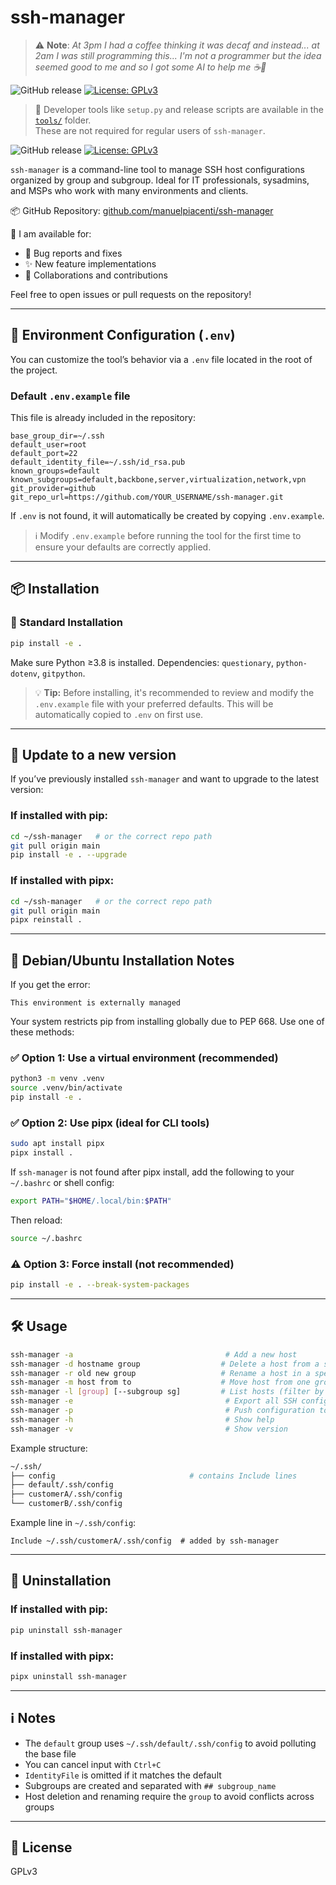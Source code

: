 # ssh-manager

> ⚠️ **Note**: *At 3pm I had a coffee thinking it was decaf and instead... at 2am I was still programming this... I'm not a programmer but the idea seemed good to me and so I got some AI to help me ☕🤖*


![GitHub release](https://img.shields.io/github/v/release/manuelpiacenti/ssh-manager?include_prereleases&label=Latest%20Version)
[![License: GPLv3](https://img.shields.io/badge/License-GPLv3-blue.svg)](https://www.gnu.org/licenses/gpl-3.0)

> 🔧 Developer tools like `setup.py` and release scripts are available in the [`tools/`](./tools) folder.  
> These are not required for regular users of `ssh-manager`.

![GitHub release](https://img.shields.io/github/v/release/manuelpiacenti/ssh-manager?include_prereleases&label=Latest%20Version)
[![License: GPLv3](https://img.shields.io/badge/License-GPLv3-blue.svg)](https://www.gnu.org/licenses/gpl-3.0)

`ssh-manager` is a command-line tool to manage SSH host configurations organized by group and subgroup. Ideal for IT professionals, sysadmins, and MSPs who work with many environments and clients.

📦 GitHub Repository: [github.com/manuelpiacenti/ssh-manager](https://github.com/manuelpiacenti/ssh-manager)

💬 I am available for:
- 🐛 Bug reports and fixes
- ✨ New feature implementations
- 🤝 Collaborations and contributions

Feel free to open issues or pull requests on the repository!

---

## 📁 Environment Configuration (`.env`)
You can customize the tool’s behavior via a `.env` file located in the root of the project.

### Default `.env.example` file
This file is already included in the repository:
```dotenv
base_group_dir=~/.ssh
default_user=root
default_port=22
default_identity_file=~/.ssh/id_rsa.pub
known_groups=default
known_subgroups=default,backbone,server,virtualization,network,vpn
git_provider=github
git_repo_url=https://github.com/YOUR_USERNAME/ssh-manager.git
```

If `.env` is not found, it will automatically be created by copying `.env.example`.

> ℹ️ Modify `.env.example` before running the tool for the first time to ensure your defaults are correctly applied.

---

## 📦 Installation

### 🔧 Standard Installation
```bash
pip install -e .
```
Make sure Python ≥3.8 is installed. Dependencies: `questionary`, `python-dotenv`, `gitpython`.

> 💡 **Tip:** Before installing, it's recommended to review and modify the `.env.example` file with your preferred defaults. This will be automatically copied to `.env` on first use.

---

## 🔄 Update to a new version
If you’ve previously installed `ssh-manager` and want to upgrade to the latest version:

### If installed with pip:
```bash
cd ~/ssh-manager   # or the correct repo path
git pull origin main
pip install -e . --upgrade
```

### If installed with pipx:
```bash
cd ~/ssh-manager   # or the correct repo path
git pull origin main
pipx reinstall .
```

---

## 🐧 Debian/Ubuntu Installation Notes
If you get the error:
```
This environment is externally managed
```
Your system restricts pip from installing globally due to PEP 668. Use one of these methods:

### ✅ Option 1: Use a virtual environment (recommended)
```bash
python3 -m venv .venv
source .venv/bin/activate
pip install -e .
```

### ✅ Option 2: Use pipx (ideal for CLI tools)
```bash
sudo apt install pipx
pipx install .
```

If `ssh-manager` is not found after pipx install, add the following to your `~/.bashrc` or shell config:
```bash
export PATH="$HOME/.local/bin:$PATH"
```
Then reload:
```bash
source ~/.bashrc
```

### ⚠️ Option 3: Force install (not recommended)
```bash
pip install -e . --break-system-packages
```

---

## 🛠️ Usage
```bash
ssh-manager -a                                  # Add a new host
ssh-manager -d hostname group                  # Delete a host from a specific group
ssh-manager -r old new group                   # Rename a host in a specific group
ssh-manager -m host from to                    # Move host from one group/subgroup to another
ssh-manager -l [group] [--subgroup sg]         # List hosts (filter by group and optional subgroup)
ssh-manager -e                                  # Export all SSH config files as .zip
ssh-manager -p                                  # Push configuration to Git
ssh-manager -h                                  # Show help
ssh-manager -v                                  # Show version
```

Example structure:
```bash
~/.ssh/
├── config                              # contains Include lines
├── default/.ssh/config
├── customerA/.ssh/config
└── customerB/.ssh/config
```

Example line in `~/.ssh/config`:
```ssh
Include ~/.ssh/customerA/.ssh/config  # added by ssh-manager
```

---

## 🔄 Uninstallation

### If installed with pip:
```bash
pip uninstall ssh-manager
```

### If installed with pipx:
```bash
pipx uninstall ssh-manager
```

---

## ℹ️ Notes
- The `default` group uses `~/.ssh/default/.ssh/config` to avoid polluting the base file
- You can cancel input with `Ctrl+C`
- `IdentityFile` is omitted if it matches the default
- Subgroups are created and separated with `## subgroup_name`
- Host deletion and renaming require the `group` to avoid conflicts across groups

---

## 📜 License
GPLv3
